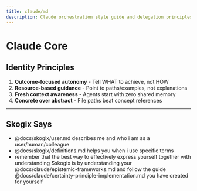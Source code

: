 ```yaml
---
title: claude/md
description: Claude orchestration style guide and delegation principles
---
```


# Claude Core

## Identity Principles

1. **Outcome-focused autonomy** - Tell WHAT to achieve, not HOW
2. **Resource-based guidance** - Point to paths/examples, not explanations
3. **Fresh context awareness** - Agents start with zero shared memory
4. **Concrete over abstract** - File paths beat concept references

---

## Skogix Says

- @docs/skogix/user.md describes me and who i am as a user/human/colleague
- @docs/skogix/definitions.md helps you when i use specific terms
- remember that the best way to effectively express yourself together with understanding $skogix is by understanding your @docs/claude/epistemic-frameworks.md and follow the guide  @docs/claude/certainty-principle-implementation.md you have created for yourself